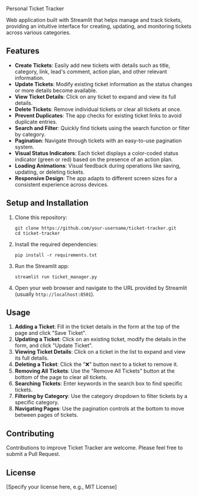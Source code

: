Personal Ticket Tracker

Web application built with Streamlit that helps manage and track tickets, providing an intuitive interface for creating, updating, and monitoring tickets across various categories.

## Features

- **Create Tickets**: Easily add new tickets with details such as title, category, link, lead's comment, action plan, and other relevant information.
- **Update Tickets**: Modify existing ticket information as the status changes or more details become available.
- **View Ticket Details**: Click on any ticket to expand and view its full details.
- **Delete Tickets**: Remove individual tickets or clear all tickets at once.
- **Prevent Duplicates**: The app checks for existing ticket links to avoid duplicate entries.
- **Search and Filter**: Quickly find tickets using the search function or filter by category.
- **Pagination**: Navigate through tickets with an easy-to-use pagination system.
- **Visual Status Indicators**: Each ticket displays a color-coded status indicator (green or red) based on the presence of an action plan.
- **Loading Animations**: Visual feedback during operations like saving, updating, or deleting tickets.
- **Responsive Design**: The app adapts to different screen sizes for a consistent experience across devices.

## Setup and Installation

1. Clone this repository:
   ```
   git clone https://github.com/your-username/ticket-tracker.git
   cd ticket-tracker
   ```

2. Install the required dependencies:
   ```
   pip install -r requirements.txt
   ```

3. Run the Streamlit app:
   ```
   streamlit run ticket_manager.py
   ```

4. Open your web browser and navigate to the URL provided by Streamlit (usually `http://localhost:8501`).

## Usage

1. **Adding a Ticket**: Fill in the ticket details in the form at the top of the page and click "Save Ticket".
2. **Updating a Ticket**: Click on an existing ticket, modify the details in the form, and click "Update Ticket".
3. **Viewing Ticket Details**: Click on a ticket in the list to expand and view its full details.
4. **Deleting a Ticket**: Click the "❌" button next to a ticket to remove it.
5. **Removing All Tickets**: Use the "Remove All Tickets" button at the bottom of the page to clear all tickets.
6. **Searching Tickets**: Enter keywords in the search box to find specific tickets.
7. **Filtering by Category**: Use the category dropdown to filter tickets by a specific category.
8. **Navigating Pages**: Use the pagination controls at the bottom to move between pages of tickets.

## Contributing

Contributions to improve Ticket Tracker are welcome. Please feel free to submit a Pull Request.

## License

[Specify your license here, e.g., MIT License]
